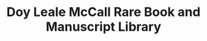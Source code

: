 ---
layout: repo
title: "Doy Leale McCall Rare Book and Manuscript Library"
id: 10556
permalink: repos/10556/
---
